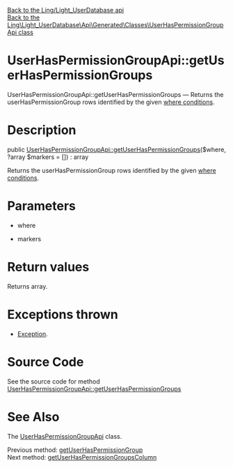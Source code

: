 [Back to the Ling/Light_UserDatabase api](https://github.com/lingtalfi/Light_UserDatabase/blob/master/doc/api/Ling/Light_UserDatabase.md)<br>
[Back to the Ling\Light_UserDatabase\Api\Generated\Classes\UserHasPermissionGroupApi class](https://github.com/lingtalfi/Light_UserDatabase/blob/master/doc/api/Ling/Light_UserDatabase/Api/Generated/Classes/UserHasPermissionGroupApi.md)


UserHasPermissionGroupApi::getUserHasPermissionGroups
================



UserHasPermissionGroupApi::getUserHasPermissionGroups — Returns the userHasPermissionGroup rows identified by the given [where conditions](https://github.com/lingtalfi/SimplePdoWrapper#the-where-conditions).




Description
================


public [UserHasPermissionGroupApi::getUserHasPermissionGroups](https://github.com/lingtalfi/Light_UserDatabase/blob/master/doc/api/Ling/Light_UserDatabase/Api/Generated/Classes/UserHasPermissionGroupApi/getUserHasPermissionGroups.md)($where, ?array $markers = []) : array




Returns the userHasPermissionGroup rows identified by the given [where conditions](https://github.com/lingtalfi/SimplePdoWrapper#the-where-conditions).




Parameters
================


- where

    

- markers

    


Return values
================

Returns array.


Exceptions thrown
================

- [Exception](http://php.net/manual/en/class.exception.php).&nbsp;







Source Code
===========
See the source code for method [UserHasPermissionGroupApi::getUserHasPermissionGroups](https://github.com/lingtalfi/Light_UserDatabase/blob/master/Api/Generated/Classes/UserHasPermissionGroupApi.php#L129-L134)


See Also
================

The [UserHasPermissionGroupApi](https://github.com/lingtalfi/Light_UserDatabase/blob/master/doc/api/Ling/Light_UserDatabase/Api/Generated/Classes/UserHasPermissionGroupApi.md) class.

Previous method: [getUserHasPermissionGroup](https://github.com/lingtalfi/Light_UserDatabase/blob/master/doc/api/Ling/Light_UserDatabase/Api/Generated/Classes/UserHasPermissionGroupApi/getUserHasPermissionGroup.md)<br>Next method: [getUserHasPermissionGroupsColumn](https://github.com/lingtalfi/Light_UserDatabase/blob/master/doc/api/Ling/Light_UserDatabase/Api/Generated/Classes/UserHasPermissionGroupApi/getUserHasPermissionGroupsColumn.md)<br>

